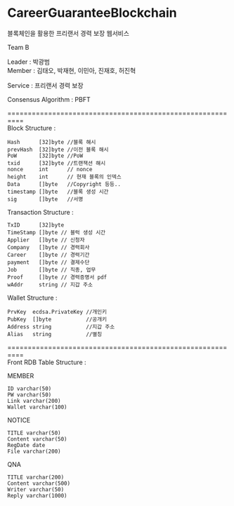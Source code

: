 # CareerGuaranteeBlockchain
블록체인을 활용한 프리랜서 경력 보장 웹서비스

Team B  
  
Leader : 박광범  
  Member : 김태오, 박재현, 이민아, 진재호, 허진혁  
  
  
Service : 프리랜서 경력 보장  

Consensus Algorithm : PBFT  
  
  
==========================================================  
Block Structure :   

	Hash      [32]byte //블록 해시  
	prevHash  [32]byte //이전 블록 해시  
	PoW       [32]byte //PoW  
	txid      [32]byte //트랜잭션 해시  
	nonce     int      // nonce  
	height    int      // 현재 블록의 인덱스  
	Data      []byte   //Copyright 등등..  
	timestamp []byte   //블록 생성 시간  
	sig       []byte   //서명  
  
Transaction Structure :  

	TxID      [32]byte  
	TimeStamp []byte // 블럭 생성 시간  
	Applier   []byte // 신청자  
	Company   []byte // 경력회사  
	Career    []byte // 경력기간  
	payment   []byte // 결제수단  
	Job       []byte // 직종, 업무  
	Proof     []byte // 경력증명서 pdf  
	wAddr     string // 지갑 주소  
  
Wallet Structure : 

	PrvKey  ecdsa.PrivateKey //개인키  
	PubKey  []byte           //공개키  
	Address string           //지갑 주소  
	Alias   string           //별칭  
  

==========================================================  
Front RDB Table Structure :   

   MEMBER  

	ID varchar(50)  
	PW varchar(50)  
	Link varchar(200)  
	Wallet varchar(100)  
  
   NOTICE  

	TITLE varchar(50)  
	Content varchar(50)  
	RegDate date  
	File varchar(200)    

   QNA  
	
	TITLE varchar(200)  
	Content varchar(500)  
	Writer varchar(50)  
	Reply varchar(1000)  
